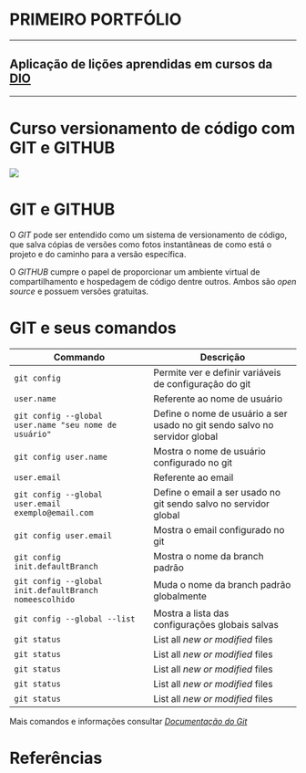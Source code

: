 # **PRIMEIRO PORTFÓLIO**
----------------------------------------------------
## Aplicação de lições aprendidas em cursos da [DIO](https://www.dio.me/)
----------------------------------------------------

# Curso versionamento de código com GIT e GITHUB
 
[![](https://mermaid.ink/img/pako:eNpVU8Fu2kAQ_ZXVnlqJhAItSThUMuBESAlGQHoo5DB4x3gb2-vurl2lwKmHfEDVH2gPUQ89Vb306h_rrFFoYlvyzpvdN2-exxseKoG8x6NEfQpj0JbNh8uM0eUt3vnT2SgYe1f-eB6woc8G1dfh6CK4YUdHb7cTOsgMaoaZxUxIobas_8KrHqofilEqgs-UDKvfuQTjgLQQkFUPFEQoLb0wZaA_FrJUhoWKAhbJDBIpgHbTkytjql8lSsM0ltLQbYH4_yCdJSgsctSPAO0vUZt6nevqZ-mqgjEyddy1olBLOMh7Vjmt_iYyTyiCwiqN5uXeg77rlA02o6tJMJ1747nPJt7U2-2zg9qHmX9xPfXG1b23ZcNFH8LbInetJSqEhAxaF1qxHDSQLCwxk5qRbAHm5inLILj0-sHUq-6rL8GW-YsJNS9X8r8bVsMKklg5biTtOZIJ1F6R2Op7huoZnTe_9i5H7x3dN3-2ZeeLc0SxInE1lRK1OQwS-8RBkqnVB7SPVIzxBk9RpyAFjcjGoUtuY0xxyXu0FKBvl3yZ7WifM252l4W8Z3WBDV7kAiwOJaw1pLwXQWIOqC8kuXwAE0UtUrjh9i53w7iWxhJlqLJIrh1e6ITg2Nrc9JpNlz5eSxsXq2P6ek0jhZvcuDzrNrvt7im0O9g96cCbTkeEq9bZadR-3YrEyatWG_hu1-BY17_aT379A-z-AdWnFEg?type=png)](https://mermaid.live/edit#pako:eNpVU8Fu2kAQ_ZXVnlqJhAItSThUMuBESAlGQHoo5DB4x3gb2-vurl2lwKmHfEDVH2gPUQ89Vb306h_rrFFoYlvyzpvdN2-exxseKoG8x6NEfQpj0JbNh8uM0eUt3vnT2SgYe1f-eB6woc8G1dfh6CK4YUdHb7cTOsgMaoaZxUxIobas_8KrHqofilEqgs-UDKvfuQTjgLQQkFUPFEQoLb0wZaA_FrJUhoWKAhbJDBIpgHbTkytjql8lSsM0ltLQbYH4_yCdJSgsctSPAO0vUZt6nevqZ-mqgjEyddy1olBLOMh7Vjmt_iYyTyiCwiqN5uXeg77rlA02o6tJMJ1747nPJt7U2-2zg9qHmX9xPfXG1b23ZcNFH8LbInetJSqEhAxaF1qxHDSQLCwxk5qRbAHm5inLILj0-sHUq-6rL8GW-YsJNS9X8r8bVsMKklg5biTtOZIJ1F6R2Op7huoZnTe_9i5H7x3dN3-2ZeeLc0SxInE1lRK1OQwS-8RBkqnVB7SPVIzxBk9RpyAFjcjGoUtuY0xxyXu0FKBvl3yZ7WifM252l4W8Z3WBDV7kAiwOJaw1pLwXQWIOqC8kuXwAE0UtUrjh9i53w7iWxhJlqLJIrh1e6ITg2Nrc9JpNlz5eSxsXq2P6ek0jhZvcuDzrNrvt7im0O9g96cCbTkeEq9bZadR-3YrEyatWG_hu1-BY17_aT379A-z-AdWnFEg)

# **GIT e GITHUB**

O _GIT_  pode ser entendido como um sistema de versionamento de código, que salva cópias de versões como fotos instantâneas de como está o projeto e do caminho para a versão específica.

O _GITHUB_ cumpre o papel de proporcionar um ambiente virtual de compartilhamento e hospedagem de código dentre outros. Ambos são _open source_ e possuem versões gratuitas. 

# **GIT e seus comandos**

| Commando | Descrição |
| --- | --- |
| `git config` | Permite ver e definir variáveis de configuração do git |
| `user.name` | Referente ao nome de usuário |
| `git config --global user.name "seu nome de usuário"` | Define o nome de usuário a ser usado no git sendo salvo no servidor global  |
| `git config user.name` | Mostra o nome de usuário configurado no git |
| `user.email` | Referente ao email |
| `git config --global user.email exemplo@email.com` | Define o email a ser usado no git sendo salvo no servidor global  |
| `git config user.email` |  Mostra o email configurado no git  |
| `git config init.defaultBranch` |  Mostra o nome da branch padrão  |
| `git config --global init.defaultBranch nomeescolhido` |  Muda o nome da branch padrão globalmente  |
| `git config --global --list` | Mostra a lista das configurações globais salvas  |
| `git status` | List all *new or modified* files |
| `git status` | List all *new or modified* files |
| `git status` | List all *new or modified* files |
| `git status` | List all *new or modified* files |
| `git status` | List all *new or modified* files |




Mais comandos e informações consultar [_Documentação do Git_](https://git-scm.com/doc)

# **Referências**

